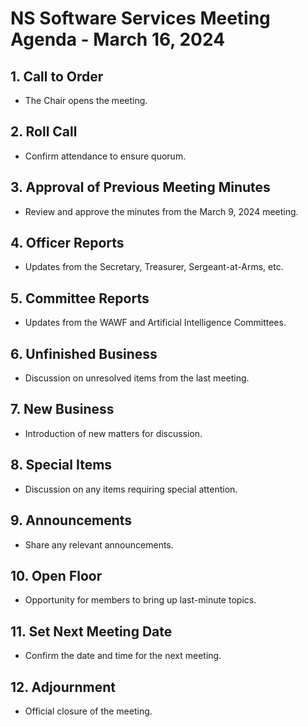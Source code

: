 # NS Software Services Meeting Agenda - March 16, 2024

## 1. Call to Order
- The Chair opens the meeting.

## 2. Roll Call
- Confirm attendance to ensure quorum.

## 3. Approval of Previous Meeting Minutes
- Review and approve the minutes from the March 9, 2024 meeting.

## 4. Officer Reports
- Updates from the Secretary, Treasurer, Sergeant-at-Arms, etc.

## 5. Committee Reports
- Updates from the WAWF and Artificial Intelligence Committees.

## 6. Unfinished Business
- Discussion on unresolved items from the last meeting.

## 7. New Business
- Introduction of new matters for discussion.

## 8. Special Items
- Discussion on any items requiring special attention.

## 9. Announcements
- Share any relevant announcements.

## 10. Open Floor
- Opportunity for members to bring up last-minute topics.

## 11. Set Next Meeting Date
- Confirm the date and time for the next meeting.

## 12. Adjournment
- Official closure of the meeting.

